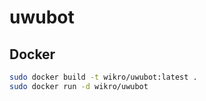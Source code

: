 # uwubot

## Docker

```bash
sudo docker build -t wikro/uwubot:latest .
sudo docker run -d wikro/uwubot
```


